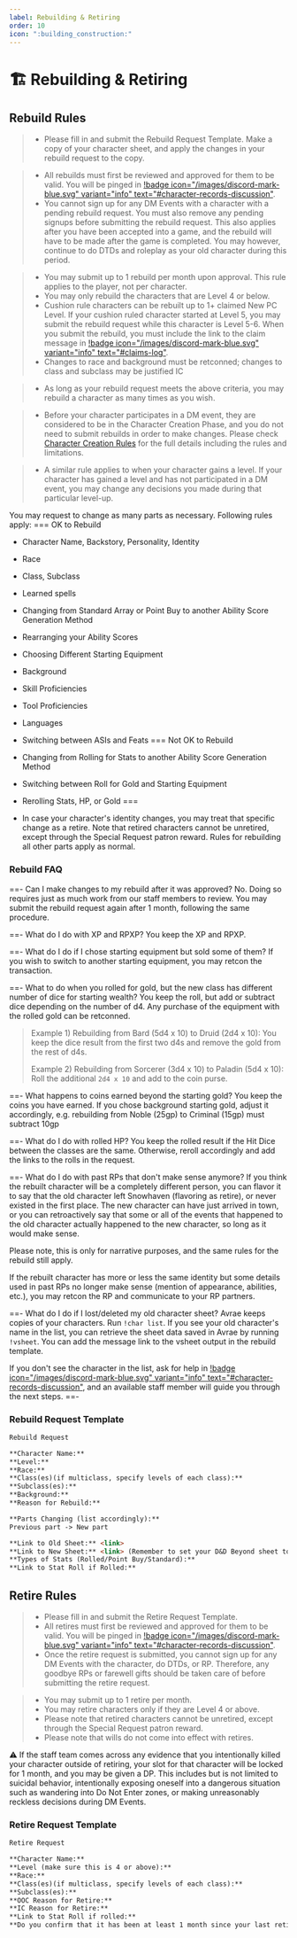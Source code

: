 ```yaml
---
label: Rebuilding & Retiring
order: 10
icon: ":building_construction:"
---
```

<style>
h1:before { 
  content: "🏗️ ";
}
</style>
# Rebuilding & Retiring
## Rebuild Rules

> - Please fill in and submit the Rebuild Request Template.
> Make a copy of your character sheet, and apply the changes in your rebuild request to the copy.

> - All rebuilds must first be reviewed and approved for them to be valid. You will be pinged in [!badge icon="/images/discord-mark-blue.svg" variant="info" text="#character-records-discussion"](https://discord.com/channels/512870694883950598/551968957423419413).
> - You cannot sign up for any DM Events with a character with a pending rebuild request. You must also remove any pending signups before submitting the rebuild request. This also applies after you have been accepted into a game, and the rebuild will have to be made after the game is completed. You may however, continue to do DTDs and roleplay as your old character during this period.

> - You may submit up to 1 rebuild per month upon approval. This rule applies to the player, not per character.
> - You may only rebuild the characters that are Level 4 or below. 
> - Cushion rule characters can be rebuilt up to 1+ claimed New PC Level. If your cushion ruled character started at Level 5, you may submit the rebuild request while this character is Level 5-6. When you submit the rebuild, you must include the link to the claim message in [!badge icon="/images/discord-mark-blue.svg" variant="info" text="#claims-log"](https://discord.com/channels/512870694883950598/848389898204741642).
> - Changes to race and background must be retconned; changes to class and subclass may be justified IC

> - As long as your rebuild request meets the above criteria, you may rebuild a character as many times as you wish.

> - Before your character participates in a DM event, they are considered to be in the Character Creation Phase, and you do not need to submit rebuilds in order to make changes. Please check [Character Creation Rules](/character-building/cc-rules/) for the full details including the rules and limitations. 

> - A similar rule applies to when your character gains a level. If your character has gained a level and has not participated in a DM event, you may change any decisions you made during that particular level-up.

You may request to change as many parts as necessary. Following rules apply:
=== OK to Rebuild
- Character Name, Backstory, Personality, Identity
- Race
- Class, Subclass
- Learned spells
- Changing from Standard Array or Point Buy to another Ability Score Generation Method 
- Rearranging your Ability Scores
- Choosing Different Starting Equipment
- Background
- Skill Proficiencies
- Tool Proficiencies
- Languages
- Switching between ASIs and Feats
=== Not OK to Rebuild
- Changing from Rolling for Stats to another Ability Score Generation Method
- Switching between Roll for Gold and Starting Equipment
- Rerolling Stats, HP, or Gold
===

- In case your character's identity changes, you may treat that specific change as a retire. Note that retired characters cannot be unretired, except through the Special Request patron reward. Rules for rebuilding all other parts apply as normal.

### Rebuild FAQ

==- Can I make changes to my rebuild after it was approved?
No. Doing so requires just as much work from our staff members to review. You may submit the rebuild request again after 1 month, following the same procedure.

==- What do I do with XP and RPXP?
You keep the XP and RPXP.

==- What do I do if I chose starting equipment but sold some of them?
If you wish to switch to another starting equipment, you may retcon the transaction.

==- What to do when you rolled for gold, but the new class has different number of dice for starting wealth?
You keep the roll, but add or subtract dice depending on the number of d4. Any purchase of the equipment with the rolled gold can be retconned.

> Example 1) Rebuilding from Bard (5d4 x 10) to Druid (2d4 x 10): You keep the dice result from the first two d4s and remove the gold from the rest of d4s. 
> 
> Example 2) Rebuilding from Sorcerer (3d4 x 10) to Paladin (5d4 x 10): Roll the additional `2d4 x 10` and add to the coin purse.

==- What happens to coins earned beyond the starting gold?
You keep the coins you have earned. If you chose background starting gold, adjust it accordingly, e.g. rebuilding from Noble (25gp) to Criminal (15gp) must subtract 10gp

==- What do I do with rolled HP?
You keep the rolled result if the Hit Dice between the classes are the same. Otherwise, reroll accordingly and add the links to the rolls in the request.

==- What do I do with past RPs that don't make sense anymore?
If you think the rebuilt character will be a completely different person, you can flavor it to say that the old character left Snowhaven (flavoring as retire), or never existed in the first place. The new character can have just arrived in town, or you can retroactively say that some or all of the events that happened to the old character actually happened to the new character, so long as it would make sense.

Please note, this is only for narrative purposes, and the same rules for the rebuild still apply.

If the rebuilt character has more or less the same identity but some details used in past RPs no longer make sense (mention of appearance, abilities, etc.), you may retcon the RP and communicate to your RP partners.

==- What do I do if I lost/deleted my old character sheet?
Avrae keeps copies of your characters. Run `!char list`. If you see your old character's name in the list, you can retrieve the sheet data saved in Avrae by running `!vsheet`. You can add the message link to the vsheet output in the rebuild template. 

If you don't see the character in the list, ask for help in [!badge icon="/images/discord-mark-blue.svg" variant="info" text="#character-records-discussion"](https://discord.com/channels/512870694883950598/551968957423419413), and an available staff member will guide you through the next steps.
==-


### Rebuild Request Template
```md
Rebuild Request

**Character Name:** 
**Level:** 
**Race:** 
**Class(es)(if multiclass, specify levels of each class):** 
**Subclass(es):** 
**Background:** 
**Reason for Rebuild:** 

**Parts Changing (list accordingly):** 
Previous part -> New part

**Link to Old Sheet:** <link>
**Link to New Sheet:** <link> (Remember to set your D&D Beyond sheet to "Public")
**Types of Stats (Rolled/Point Buy/Standard):** 
**Link to Stat Roll if Rolled:** 
```

## Retire Rules

> - Please fill in and submit the Retire Request Template.
> - All retires must first be reviewed and approved for them to be valid. You will be pinged in [!badge icon="/images/discord-mark-blue.svg" variant="info" text="#character-records-discussion"](https://discord.com/channels/512870694883950598/551968957423419413).
> - Once the retire request is submitted, you cannot sign up for any DM Events with the character, do DTDs, or RP. Therefore, any goodbye RPs or farewell gifts should be taken care of before submitting the retire request.

> - You may submit up to 1 retire per month.
> - You may retire characters only if they are Level 4 or above. 
> - Please note that retired characters cannot be unretired, except through the Special Request patron reward.
> - Please note that wills do not come into effect with retires.

⚠️ If the staff team comes across any evidence that you intentionally killed your character outside of retiring, your slot for that character will be locked for 1 month, and you may be given a DP. This includes but is not limited to suicidal behavior, intentionally exposing oneself into a dangerous situation such as wandering into Do Not Enter zones, or making unreasonably reckless decisions during DM Events.

### Retire Request Template

```md
Retire Request

**Character Name:** 
**Level (make sure this is 4 or above):** 
**Race:** 
**Class(es)(if multiclass, specify levels of each class):** 
**Subclass(es):** 
**OOC Reason for Retire:** 
**IC Reason for Retire:** 
**Link to Stat Roll if rolled:** 
**Do you confirm that it has been at least 1 month since your last retire? (Yes/No):** 
```
